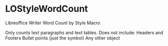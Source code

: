 # LOStyleWordCount
Libreoffice Writer Word Count by Style Macro

Only counts text paragraphs and text tables.
Does not include:
	Headers and Footers
	Bullet points (just the symbol)
	Any other object
